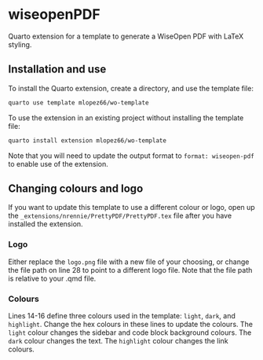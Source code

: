 # wiseopenPDF

Quarto extension for a template to generate a WiseOpen PDF with LaTeX styling.

## Installation and use

To install the Quarto extension, create a directory, and use the template file:

``` bash
quarto use template mlopez66/wo-template
```

To use the extension in an existing project without installing the template file:

``` bash
quarto install extension mlopez66/wo-template
```
Note that you will need to update the output format to `format: wiseopen-pdf` to enable use of the extension.

## Changing colours and logo

If you want to update this template to use a different colour or logo, open up the `_extensions/nrennie/PrettyPDF/PrettyPDF.tex` file after you have installed the extension.

### Logo

Either replace the `logo.png` file with a new file of your choosing, or change the file path on line 28 to point to a different logo file. Note that the file path is relative to your .qmd file.

### Colours

Lines 14-16 define three colours used in the template: `light`, `dark`, and `highlight`. Change the hex colours in these lines to update the colours. The `light` colour changes the sidebar and code block background colours. The `dark` colour changes the text. The `highlight` colour changes the link colours.






